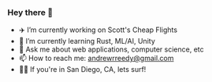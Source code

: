 ### Hey there 🤙

- ✈️ I’m currently working on Scott's Cheap Flights
- 🌱 I’m currently learning Rust, ML/AI, Unity
- 💬 Ask me about web applications, computer science, etc
- 📫 How to reach me: <a href="mailto:andrewrreedy@gmail.com">andrewrreedy@gmail.com</a>
- 🏄‍♂️ If you're in San Diego, CA, lets surf!
